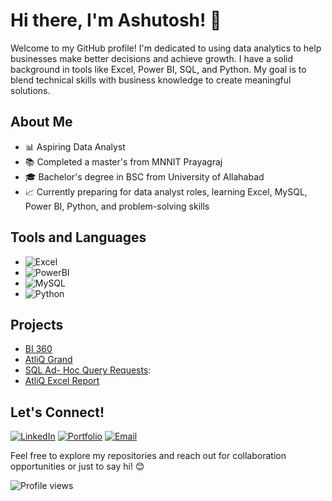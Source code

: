 # Hi there, I'm Ashutosh! 👋

Welcome to my GitHub profile! I'm dedicated to using data analytics to help businesses make better decisions and achieve growth. I have a solid background in tools like Excel, Power BI, SQL, and Python. My goal is to blend technical skills with business knowledge to create meaningful solutions.


## About Me

- 📊 Aspiring Data Analyst
- 📚 Completed a master's from MNNIT Prayagraj
- 🎓 Bachelor's degree in BSC from University of Allahabad <!-- You can add this if you want to mention your Bachelor's degree -->
- 📈 Currently preparing for data analyst roles, learning Excel, MySQL, Power BI, Python, and problem-solving skills

## Tools and Languages

- ![Excel](https://img.shields.io/badge/-Excel-green)
- ![PowerBI](https://img.shields.io/badge/-PowerBI-yellow)
- ![MySQL](https://img.shields.io/badge/-MySQL-blue)
- ![Python](https://img.shields.io/badge/-Python-blue)

## Projects

- [BI 360](https://github.com/jaiswal-ashutosh/BUSINESS-INSIGHTS-360-Project)
- [AtliQ Grand](https://github.com/jaiswal-ashutosh/AtliQ-Grand-Hospitality-Analysis)
- [SQL Ad- Hoc Query Requests](https://github.com/jaiswal-ashutosh/SQL-Project-Consumer-Goods-Ad-Hoc-Analysis):
- [AtliQ Excel Report](https://github.com/jaiswal-ashutosh/Excel_AtliQ_ReportsProject)

## Let's Connect!

[![LinkedIn](https://img.shields.io/badge/-LinkedIn-blue)](https://www.linkedin.com/in/ashutoshjaiswal-aj/)
[![Portfolio](https://img.shields.io/badge/-Portfolio-green)](http://yourportfolio.com) <!-- Replace with your portfolio link if available -->
[![Email](https://img.shields.io/badge/-Email-red)](mailto:jaiswal.ashutoshj@gmail.com)

Feel free to explore my repositories and reach out for collaboration opportunities or just to say hi! 😊

![Profile views](https://komarev.com/ghpvc/?username=jaiswal-ashutosh&color=dc143c) <!-- Replace 'yourusername' with your GitHub username -->


